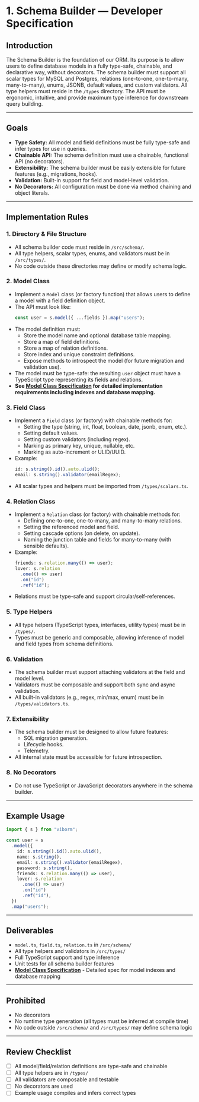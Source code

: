 # 1. Schema Builder — Developer Specification

## Introduction

The Schema Builder is the foundation of our ORM. Its purpose is to allow users to define database models in a fully type-safe, chainable, and declarative way, without decorators. The schema builder must support all scalar types for MySQL and Postgres, relations (one-to-one, one-to-many, many-to-many), enums, JSONB, default values, and custom validators. All type helpers must reside in the `/types` directory. The API must be ergonomic, intuitive, and provide maximum type inference for downstream query building.

---

## Goals

- **Type Safety:** All model and field definitions must be fully type-safe and infer types for use in queries.
- **Chainable API:** The schema definition must use a chainable, functional API (no decorators).
- **Extensibility:** The schema builder must be easily extensible for future features (e.g., migrations, hooks).
- **Validation:** Built-in support for field and model-level validation.
- **No Decorators:** All configuration must be done via method chaining and object literals.

---

## Implementation Rules

### 1. Directory & File Structure

- All schema builder code must reside in `/src/schema/`.
- All type helpers, scalar types, enums, and validators must be in `/src/types/`.
- No code outside these directories may define or modify schema logic.

### 2. Model Class

- Implement a `Model` class (or factory function) that allows users to define a model with a field definition object.
- The API must look like:
  ```ts
  const user = s.model({ ...fields }).map("users");
  ```
- The model definition must:
  - Store the model name and optional database table mapping.
  - Store a map of field definitions.
  - Store a map of relation definitions.
  - Store index and unique constraint definitions.
  - Expose methods to introspect the model (for future migration and validation use).
- The model must be type-safe: the resulting `user` object must have a TypeScript type representing its fields and relations.
- **See [Model Class Specification](1.1_model_class.md) for detailed implementation requirements including indexes and database mapping.**

### 3. Field Class

- Implement a `Field` class (or factory) with chainable methods for:
  - Setting the type (string, int, float, boolean, date, jsonb, enum, etc.).
  - Setting default values.
  - Setting custom validators (including regex).
  - Marking as primary key, unique, nullable, etc.
  - Marking as auto-increment or ULID/UUID.
- Example:
  ```ts
  id: s.string().id().auto.ulid();
  email: s.string().validator(emailRegex);
  ```
- All scalar types and helpers must be imported from `/types/scalars.ts`.

### 4. Relation Class

- Implement a `Relation` class (or factory) with chainable methods for:
  - Defining one-to-one, one-to-many, and many-to-many relations.
  - Setting the referenced model and field.
  - Setting cascade options (on delete, on update).
  - Naming the junction table and fields for many-to-many (with sensible defaults).
- Example:
  ```ts
  friends: s.relation.many(() => user);
  lover: s.relation
    .one(() => user)
    .on("id")
    .ref("id");
  ```
- Relations must be type-safe and support circular/self-references.

### 5. Type Helpers

- All type helpers (TypeScript types, interfaces, utility types) must be in `/types/`.
- Types must be generic and composable, allowing inference of model and field types from schema definitions.

### 6. Validation

- The schema builder must support attaching validators at the field and model level.
- Validators must be composable and support both sync and async validation.
- All built-in validators (e.g., regex, min/max, enum) must be in `/types/validators.ts`.

### 7. Extensibility

- The schema builder must be designed to allow future features:
  - SQL migration generation.
  - Lifecycle hooks.
  - Telemetry.
- All internal state must be accessible for future introspection.

### 8. No Decorators

- Do not use TypeScript or JavaScript decorators anywhere in the schema builder.

---

## Example Usage

```ts
import { s } from "viborm";

const user = s
  .model({
    id: s.string().id().auto.ulid(),
    name: s.string(),
    email: s.string().validator(emailRegex),
    password: s.string(),
    friends: s.relation.many(() => user),
    lover: s.relation
      .one(() => user)
      .on("id")
      .ref("id"),
  })
  .map("users");
```

---

## Deliverables

- `model.ts`, `field.ts`, `relation.ts` in `/src/schema/`
- All type helpers and validators in `/src/types/`
- Full TypeScript support and type inference
- Unit tests for all schema builder features
- **[Model Class Specification](1.1_model_class.md)** - Detailed spec for model indexes and database mapping

---

## Prohibited

- No decorators
- No runtime type generation (all types must be inferred at compile time)
- No code outside `/src/schema/` and `/src/types/` may define schema logic

---

## Review Checklist

- [ ] All model/field/relation definitions are type-safe and chainable
- [ ] All type helpers are in `/types/`
- [ ] All validators are composable and testable
- [ ] No decorators are used
- [ ] Example usage compiles and infers correct types
